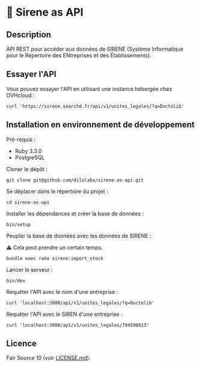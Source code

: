 # 🏢 Sirene as API

## Description

API REST pour accéder aux données de SIRENE (Système Informatique pour le Répertoire des ENtreprises et des Établissements).

## Essayer l'API

Vous pouvez essayer l'API en utilisant une instance hébergée chez OVHcloud :

    curl 'https://sirene.searchd.fr/api/v1/unites_legales/?q=Doctolib'

## Installation en environnement de développement

Pré-requis :

- Ruby 3.3.0
- PostgreSQL

Cloner le dépôt :

    git clone git@github.com/dilolabs/sirene-as-api.git

Se déplacer dans le répertoire du projet :

    cd sirene-as-api

Installer les dépendances et créer la base de données :

    bin/setup

Peupler la base de données avec les données de SIRENE :

⚠️  Cela peut prendre un certain temps.

    bundle exec rake sirene:import_stock

Lancer le serveur :

    bin/dev

Requêter l'API avec le nom d'une entreprise :

    curl 'localhost:3000/api/v1/unites_legales/?q=Doctolib'

Requêter l'API avec le SIREN d'une entreprise :

    curl 'localhost:3000/api/v1/unites_legales/794598813'

## Licence

Fair Source 10 (voir [LICENSE.md](LICENSE.md)).

